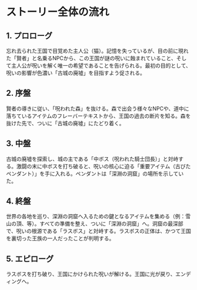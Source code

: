 # ストーリー全体の流れ

## 1. プロローグ
忘れ去られた王国で目覚めた主人公（猫）。記憶を失っているが、目の前に現れた「賢者」と名乗るNPCから、この王国が謎の呪いに蝕まれていること、そして主人公が呪いを解く唯一の希望であることを告げられる。最初の目的として、呪いの影響が色濃い「古城の廃墟」を目指すよう促される。

## 2. 序盤
賢者の導きに従い、「呪われた森」を抜ける。森で出会う様々なNPCや、道中に落ちているアイテムのフレーバーテキストから、王国の過去の断片を知る。森を抜けた先で、ついに「古城の廃墟」にたどり着く。

## 3. 中盤
古城の廃墟を探索し、城の主である「中ボス（呪われた騎士団長）」と対峙する。激闘の末に中ボスを打ち破ると、呪いの核心に迫る「重要アイテム（古びたペンダント）」を手に入れる。ペンダントは「深淵の洞窟」の場所を示していた。

## 4. 終盤
世界の各地を巡り、深淵の洞窟へ入るための鍵となるアイテムを集める（例：雪山の頂、等）。すべての準備を整え、ついに「深淵の洞窟」へ。洞窟の最深部で、呪いの根源である「ラスボス」と対峙する。ラスボスの正体は、かつて王国を裏切った王族の一人だったことが判明する。

## 5. エピローグ
ラスボスを打ち破り、王国にかけられた呪いが解ける。王国に光が戻り、エンディングへ。